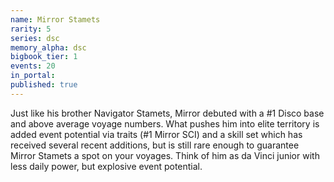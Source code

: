 ```yaml
---
name: Mirror Stamets
rarity: 5
series: dsc
memory_alpha: dsc
bigbook_tier: 1
events: 20
in_portal:
published: true
---
```


Just like his brother Navigator Stamets, Mirror debuted with a #1 Disco base and above average voyage numbers. What pushes him into elite territory is added event potential via traits (#1 Mirror SCI) and a skill set which has received several recent additions, but is still rare enough to guarantee Mirror Stamets a spot on your voyages. Think of him as da Vinci junior with less daily power, but explosive event potential.
